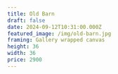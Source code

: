 ```yaml
---
title: Old Barn
draft: false
date: 2024-09-12T10:31:00.000Z
featured_image: /img/old-barn.jpg
framing: Gallery wrapped canvas
height: 36
width: 36
price: 2900
---
```


